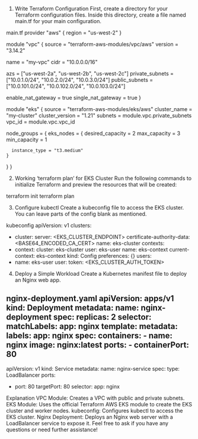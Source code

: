 1. Write Terraform Configuration
First, create a directory for your Terraform configuration files. Inside this directory, create a file named main.tf for your main configuration.

main.tf
provider "aws" {
  region = "us-west-2"
}

module "vpc" {
  source  = "terraform-aws-modules/vpc/aws"
  version = "3.14.2"

  name = "my-vpc"
  cidr = "10.0.0.0/16"

  azs             = ["us-west-2a", "us-west-2b", "us-west-2c"]
  private_subnets = ["10.0.1.0/24", "10.0.2.0/24", "10.0.3.0/24"]
  public_subnets  = ["10.0.101.0/24", "10.0.102.0/24", "10.0.103.0/24"]

  enable_nat_gateway = true
  single_nat_gateway = true
}

module "eks" {
  source          = "terraform-aws-modules/eks/aws"
  cluster_name    = "my-cluster"
  cluster_version = "1.21"
  subnets         = module.vpc.private_subnets
  vpc_id          = module.vpc.vpc_id

  node_groups = {
    eks_nodes = {
      desired_capacity = 2
      max_capacity     = 3
      min_capacity     = 1

      instance_type = "t3.medium"
    }
  }
}

2. Working ‘terraform plan’ for EKS Cluster
Run the following commands to initialize Terraform and preview the resources that will be created:

terraform init
terraform plan

3. Configure kubectl
Create a kubeconfig file to access the EKS cluster. You can leave parts of the config blank as mentioned.

kubeconfig
apiVersion: v1
clusters:
- cluster:
    server: <EKS_CLUSTER_ENDPOINT>
    certificate-authority-data: <BASE64_ENCODED_CA_CERT>
  name: eks-cluster
contexts:
- context:
    cluster: eks-cluster
    user: eks-user
  name: eks-context
current-context: eks-context
kind: Config
preferences: {}
users:
- name: eks-user
  user:
    token: <EKS_CLUSTER_AUTH_TOKEN>

4. Deploy a Simple Workload
Create a Kubernetes manifest file to deploy an Nginx web app.

nginx-deployment.yaml
apiVersion: apps/v1
kind: Deployment
metadata:
  name: nginx-deployment
spec:
  replicas: 2
  selector:
    matchLabels:
      app: nginx
  template:
    metadata:
      labels:
        app: nginx
    spec:
      containers:
      - name: nginx
        image: nginx:latest
        ports:
        - containerPort: 80
---
apiVersion: v1
kind: Service
metadata:
  name: nginx-service
spec:
  type: LoadBalancer
  ports:
  - port: 80
    targetPort: 80
  selector:
    app: nginx

Explanation
VPC Module: Creates a VPC with public and private subnets.
EKS Module: Uses the official Terraform AWS EKS module to create the EKS cluster and worker nodes.
kubeconfig: Configures kubectl to access the EKS cluster.
Nginx Deployment: Deploys an Nginx web server with a LoadBalancer service to expose it.
Feel free to ask if you have any questions or need further assistance!

